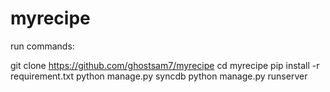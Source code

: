 # myrecipe

run commands:

git clone https://github.com/ghostsam7/myrecipe
cd myrecipe
pip install -r requirement.txt
python manage.py syncdb
python manage.py runserver
